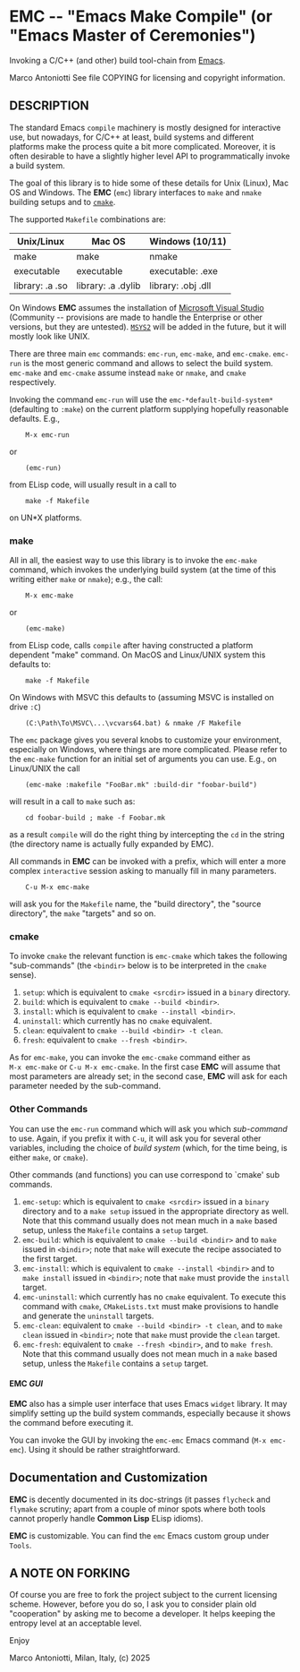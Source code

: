 # **EMC** -- "Emacs Make Compile" (or "Emacs Master of Ceremonies")

Invoking a C/C++ (and other) build tool-chain from
[Emacs](https://www.gnu.org/software/emacs/).

Marco Antoniotti
See file COPYING for licensing and copyright information.


## DESCRIPTION

The standard Emacs `compile` machinery is mostly designed for
interactive use, but nowadays, for C/C++ at least, build systems and
different platforms make the process quite a bit more complicated.
Moreover, it is often desirable to have a slightly higher level API to
programmatically invoke a build system.

The goal of this library is to hide some of these details for Unix
(Linux), Mac OS and Windows.  The **EMC** (`emc`) library interfaces
to `make` and `nmake` building setups and to
[`cmake`](https://www.cmake.org).

The supported `Makefile` combinations are:

| Unix/Linux         | Mac OS             | Windows (10/11)    |
|--------------------|--------------------|--------------------|
| make               | make               | nmake              |
| executable         | executable         | executable: .exe   |
| library: .a .so    | library: .a .dylib | library: .obj .dll |


On Windows **EMC** assumes the installation of
[Microsoft Visual Studio](https://visualstudio.microsoft.com)
(Community -- provisions are made to handle the Enterprise or other
versions, but they are untested).
[`MSYS2`](https://www.msys2.org) will be added in the
future, but it will mostly look like UNIX.

There are three main `emc` commands: `emc-run`, `emc-make`, and
`emc-cmake`.  `emc-run` is the most generic command and allows to
select the build system.  `emc-make` and `emc-cmake` assume instead
`make` or `nmake`, and `cmake` respectively.

Invoking the command `emc-run` will use the
`emc-*default-build-system*` (defaulting to `:make`) on the current
platform supplying hopefully reasonable defaults.  E.g.,
```
	M-x emc-run
```
or
```
	(emc-run)
```
from ELisp code, will usually result in a call to
```
	make -f Makefile
```
on UN\*X platforms.


### **make**

All in all, the easiest way to use this library is to invoke the
`emc-make` command, which invokes the underlying build system (at the
time of this writing either `make` or `nmake`); e.g., the call:

```
	M-x emc-make
```
or
```
	(emc-make)
```
from ELisp code, calls `compile` after having constructed a platform
dependent "make" command.  On MacOS and Linux/UNIX system this
defaults to:

```
	make -f Makefile
```

On Windows with MSVC this defaults to (assuming MSVC is installed on drive
`:C`)

```
	(C:\Path\To\MSVC\...\vcvars64.bat) & nmake /F Makefile
```

The `emc` package gives you several knobs to customize your environment,
especially on Windows, where things are more complicated.  Please refer to
the `emc-make` function for an initial set of arguments you can use.  E.g.,
on Linux/UNIX the call

```
	(emc-make :makefile "FooBar.mk" :build-dir "foobar-build")
```
will result in a call to `make` such as:
```
	cd foobar-build ; make -f Foobar.mk
```
as a result `compile` will do the right thing by intercepting the `cd`
in the string (the directory name is actually fully expanded by EMC).

All commands in **EMC** can be invoked with a prefix, which will enter
a more complex `interactive` session asking to manually fill in many
parameters.
```
	C-u M-x emc-make
```
will ask you for the `Makefile` name, the "build directory", the
"source directory", the `make` "targets" and so on.


### **cmake**

To invoke `cmake` the relevant function is `emc-cmake` which takes
the following "sub-commands" (the `<bindir>` below is to be
interpreted in the `cmake` sense).
1. `setup`: which is equivalent to `cmake <srcdir>` issued in a
   `binary` directory.
2. `build`: which is equivalent to `cmake --build <bindir>`.
3. `install`: which is equivalent to `cmake --install <bindir>`.
4. `uninstall`: which currently has no `cmake` equivalent.
5. `clean`: equivalent to `cmake --build <bindir> -t clean`.
5. `fresh`: equivalent to `cmake --fresh <bindir>`.

As for `emc-make`, you can invoke the `emc-cmake` command either as  
`M-x emc-make` or `C-u M-x emc-cmake`.  In the first case **EMC** will
assume that most parameters are already set; in the second case,
**EMC** will ask for each parameter needed by the sub-command.


### Other Commands

You can use the `emc-run` command which will ask you which
*sub-command* to use.  Again, if you prefix it with `C-u`, it will ask
you for several other variables, including the choice of *build
system* (which, for the time being, is either `make`, or `cmake`).

Other commands (and functions) you can use correspond to `cmake' sub
commands.

1. `emc-setup`: which is equivalent to `cmake <srcdir>` issued in a
   `binary` directory and to a `make setup` issued in the appropriate
   directory as well.  Note that this command usually does not mean
   much in a `make` based setup, unless the `Makefile` contains a
   `setup` target.
2. `emc-build`: which is equivalent to `cmake --build <bindir>` and to
   `make` issued in `<bindir>`; note that `make` will execute the
   recipe associated to the first target.
3. `emc-install`: which is equivalent to `cmake --install <bindir>`
   and to `make install` issued in `<bindir>`; note that `make` must
   provide the `install` target.
4. `emc-uninstall`: which currently has no `cmake` equivalent.  To execute
   this command with `cmake`, `CMakeLists.txt` must make provisions to
   handle and generate the `uninstall` targets.
5. `emc-clean`: equivalent to `cmake --build <bindir> -t clean`,  and to
   `make clean` issued in `<bindir>`; note that `make` must provide
   the `clean` target.
5. `emc-fresh`: equivalent to `cmake --fresh <bindir>`, and to `make
   fresh`.  Note that this command usually does not mean much in a
   `make` based setup, unless the `Makefile` contains a `setup`
   target.


#### **EMC** *GUI*

**EMC** also has a simple user interface that uses Emacs `widget`
library.  It may simplify setting up the build system commands,
especially because it shows the command before executing it.

You can invoke the GUI by invoking the `emc-emc` Emacs command
(`M-x emc-emc`).  Using it should be rather straightforward.


## Documentation and Customization

**EMC** is decently documented in its doc-strings (it passes `flycheck`
and `flymake` scrutiny; apart from a couple of minor spots where both
tools cannot properly handle **Common Lisp** ELisp idioms).

**EMC** is customizable.  You can find the `emc` Emacs custom group under
`Tools`.


## A NOTE ON FORKING

Of course you are free to fork the project subject to the current
licensing scheme.  However, before you do so, I ask you to consider
plain old "cooperation" by asking me to become a developer.
It helps keeping the entropy level at an acceptable level.


Enjoy

Marco Antoniotti, Milan, Italy, (c) 2025
